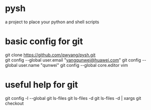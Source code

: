 # pysh
a project to place your python and shell scripts

basic config for git
====================
  git clone https://github.com/qwyang/pysh.git  
  git config --global user.email "yangqunwei@huawei.com"
  git config --global user.name "qunwei"
  git config --global core.editor vim

useful help for git
====================
  git config -l --global
  git ls-files
  git ls-files -d
  git ls-files -d | xargs git checkout

